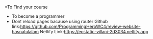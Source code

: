 *To Find your course
* To become a programmer
* Dont reload pages bacause using router
Github link:https://github.com/ProgrammingHeroWC4/review-website-hasnatulalam
Netlify Link:https://ecstatic-villani-2d3034.netlify.app
